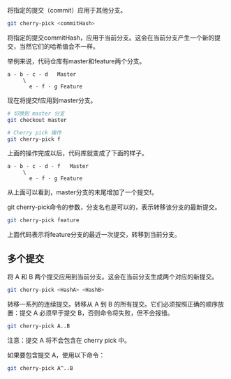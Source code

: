 将指定的提交（commit）应用于其他分支。

```bash
git cherry-pick <commitHash>
```
将指定的提交commitHash，应用于当前分支。这会在当前分支产生一个新的提交，当然它们的哈希值会不一样。

举例来说，代码仓库有master和feature两个分支。

```
a - b - c - d   Master
     \
       e - f - g Feature
```
现在将提交f应用到master分支。

```bash
# 切换到 master 分支
git checkout master

# Cherry pick 操作
git cherry-pick f
```

上面的操作完成以后，代码库就变成了下面的样子。

```
a - b - c - d - f   Master
     \
       e - f - g Feature
```
从上面可以看到，master分支的末尾增加了一个提交f。

git cherry-pick命令的参数，分支名也是可以的，表示转移该分支的最新提交。

```bash
git cherry-pick feature
```
上面代码表示将feature分支的最近一次提交，转移到当前分支。

## 多个提交

将 A 和 B 两个提交应用到当前分支。这会在当前分支生成两个对应的新提交。

```bash
git cherry-pick <HashA> <HashB>
```

转移一系列的连续提交。转移从 A 到 B 的所有提交。它们必须按照正确的顺序放置：提交 A 必须早于提交 B，否则命令将失败，但不会报错。

```bash
git cherry-pick A..B 
```

注意：提交 A 将不会包含在 cherry pick 中。

如果要包含提交 A，使用以下命令：

```bash
git cherry-pick A^..B 
```

